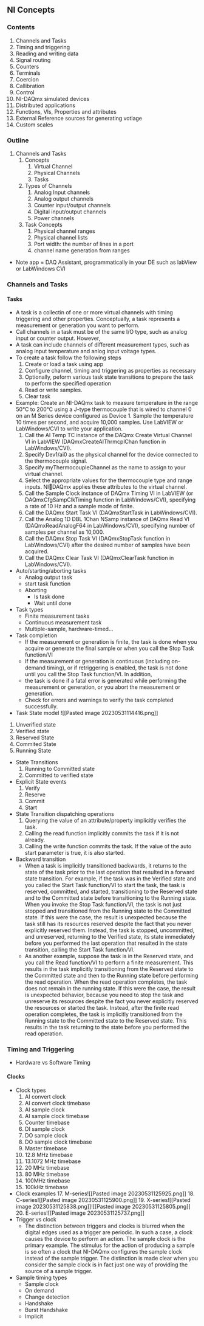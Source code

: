 ## NI Concepts

### Contents
1. Channels and Tasks
2. Timing and triggering
3. Reading and writing data
4. Signal routing
5. Counters
6. Terminals
7. Coercion
8. Callibration
9. Control
10. NI-DAQmx simulated devices
11. Distributed applications
12. Functions, VIs, Properties and attributes
13. External Reference sources for generating  votlage
14. Custom scales

### Outline

1. Channels and Tasks
	1. Concepts
		1. Virtual Channel
		2. Physical Channels
		3. Tasks
	2. Types of Channels
		1. Analog Input channels
		2. Analog output channels
		3. Counter input/output channels
		4. Digital input/output channels
		5. Power channels
	3. Task Concepts
		1. Physical channel ranges
		2. Physical channel lists
		3. Port width: the number of lines in a port
		4. channel name generation from ranges

- Note app = DAQ Assistant, programmatically in your DE such as labView or LabWindows CVI

### Channels and Tasks
#### Tasks
- A task is a collectin of one or more virtual channels with timing triggering and other properties.  Conceptually, a task represents a measurement or generation you want to perform.
- Call channels in a task must be of the same I/O type, such as analog input or counter output. However,
- A task can include channels of different measurement types, such as analog input temperature and anlog input voltage types.
- To create a task follow the following steps
	1. Create or load a task using app
	2. Configure channel, timing and triggering as properties as necessary
	3. Optionally, peform various task state transitions to prepare the task to perform the specified operation
	4. Read or write samples.
	5. Clear task
- Example: Create an NI-DAQmx task to measure temperature in the range 50°C to 200°C using a J-type thermocouple that is wired to channel 0 on an M Series device configured as Device 1. Sample the temperature 10 times per second, and acquire 10,000 samples. Use LabVIEW or LabWindows/CVI to write your application.
	1. Call the AI Temp TC instance of the DAQmx Create Virtual Channel VI in LabVIEW (DAQmxCreateAIThrmcplChan function in LabWindows/CVI). 
	2. Specify Dev1/ai0 as the physical channel for the device connected to the thermocouple signal. 
	3. Specify myThermocoupleChannel as the name to assign to your virtual channel. 
	4. Select the appropriate values for the thermocouple type and range inputs. NIDAQmx applies these attributes to the virtual channel.
	5. Call the Sample Clock instance of DAQmx Timing VI in LabVIEW (or DAQmxCfgSampClkTiming function in LabWindows/CVI), specifying a rate of 10 Hz and a sample mode of finite. 
	6. Call the DAQmx Start Task VI (DAQmxStartTask in LabWindows/CVI). 
	7. Call the Analog 1D DBL 1Chan NSamp instance of DAQmx Read VI (DAQmxReadAnalogF64 in LabWindows/CVI), specifying number of samples per channel as 10,000.
	8. Call the DAQmx Stop Task VI (DAQmxStopTask function in LabWindows/CVI) after the desired number of samples have been acquired. 
	9. Call the DAQmx Clear Task VI (DAQmxClearTask function in LabWindows/CVI).
- Auto/starting/aborting tasks
	- Analog output  task
	- start task function
	- Aborting
		- Is task done
		- Wait until done
- Task types
	- Finite measurement tasks
	- Continuous measurement task
	- Multiple-sample, hardware-timed... 
- Task completion
	- If the measurement or generation is finite, the task is done when you acquire or generate the final sample or when you call the Stop Task function/VI
	- If the measurement or generation is continuous (including on-demand timing), or if retriggering is enabled, the task is not done until you call the Stop Task function/VI. In addition, 
	- the task is done if a fatal error is generated while performing the measurement or generation, or you abort the measurement or generation. 
	- Check for errors and warnings to verify the task completed successfully.
- Task State model
![[Pasted image 20230531114416.png]]
1. Unverified state
2. Verified state
3. Reserved State
4. Commited State
5. Running State
- State Transitions
	1. Running to Committed state
	2. Committed to verified state
- Explicit State events
	1. Verify
	2. Reserve
	3. Commit
	4. Start
-  State Transition dispatching operations
	1. Querying the value of an attribute/property implicitly verifies the task.
	2. Calling the read function implicitly commits the task if it is not already.
	3. Calling the write function commits the task.  If the value of the auto start parameter is true, it is also started.
- Backward transition
	- When a task is implicitly transitioned backwards, it returns to the state of the task prior to the last operation that resulted in a forward state transition. For example, if the task was in the Verified state and you called the Start Task function/VI to start the task, the task is reserved, committed, and started, transitioning to the Reserved state and to the Committed state before transitioning to the Running state. When you invoke the Stop Task function/VI, the task is not just stopped and transitioned from the Running state to the Committed state. If this were the case, the result is unexpected because the task still has its resources reserved despite the fact that you never explicitly reserved them. Instead, the task is stopped, uncommitted, and unreserved, returning to the Verified state, its state immediately before you performed the last operation that resulted in the state transition, calling the Start Task function/VI. 
	- As another example, suppose the task is in the Reserved state, and you call the Read function/VI to perform a finite measurement. This results in the task implicitly transitioning from the Reserved state to the Committed state and then to the Running state before performing the read operation. When the read operation completes, the task does not remain in the running state. If this were the case, the result is unexpected behavior, because you need to stop the task and unreserve its resources despite the fact you never explicitly reserved the resources or started the task. Instead, after the finite read operation completes, the task is implicitly transitioned from the Running state to the Committed state to the Reserved state. This results in the task returning to the state before you performed the read operation.
### Timing and Triggering
- Hardware vs Software Timing
#### Clocks
- Clock types
	1. AI convert clock
	2. AI convert clock timebase
	3. AI sample clock
	4. AI sample clock timebase
	5. Counter timebase
	6. DI sample clock
	7. DO sample clock
	8. DO sample clock timebase
	9. Master timebase
	10. 12.8 MHz timebase
	11. 13.1072 MHz timebase
	12. 20 MHz timebase
	13. 80 MHz timebase
	14. 100MHz timebase
	15. 100kHz timebase
- Clock examples
	17. M-series![[Pasted image 20230531125925.png]]
	18. C-series![[Pasted image 20230531125900.png]]
	19. X-series![[Pasted image 20230531125838.png]]![[Pasted image 20230531125805.png]]
	20. E-series![[Pasted image 20230531125737.png]]
- Trigger vs clock
	- The distinction between triggers and clocks is blurred when the digital edges used as a trigger are periodic. In such a case, a clock causes the device to perform an action. The sample clock is the primary example. The stimulus for the action of producing a sample is so often a clock that NI-DAQmx configures the sample clock instead of the sample trigger. The distinction is made clear when you consider the sample clock is in fact just one way of providing the source of a sample trigger.
- Sample timing types
	- Sample clock
	- On demand
	- Change detection
	- Handshake
	- Burst Handshake
	- Implicit




